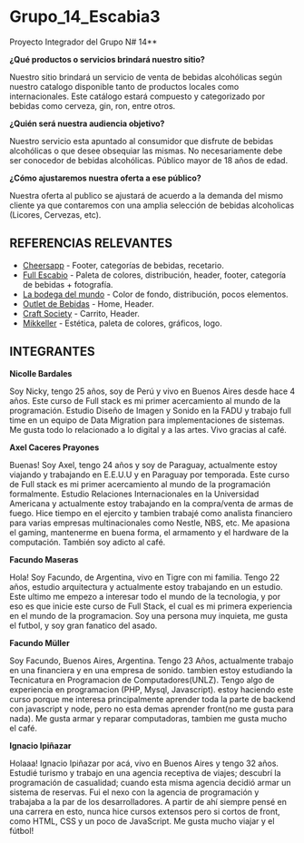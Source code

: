 
# Grupo_14_Escabia3

Proyecto Integrador del Grupo N# 14**

**¿Qué productos o servicios brindará nuestro sitio?**

Nuestro sitio brindará un servicio de venta de bebidas alcohólicas según nuestro catalogo disponible tanto de productos locales como internacionales. Este catálogo estará compuesto y categorizado por bebidas como cerveza, gin, ron, entre otros. 

**¿Quién será nuestra audiencia objetivo?**

Nuestro servicio esta apuntado al consumidor que disfrute de bebidas alcohólicas o que desee obsequiar las mismas. No necesariamente debe ser conocedor de bebidas alcohólicas. Público mayor de 18 años de edad.


**¿Cómo ajustaremos nuestra oferta a ese público?**

Nuestra oferta al publico se ajustará de acuerdo a la demanda del mismo cliente ya que contaremos con una amplia selección de bebidas alcoholicas (Licores, Cervezas, etc).

## REFERENCIAS RELEVANTES

 - [Cheersapp](https://www.cheersapp.com.ar) - Footer, categorías de bebidas, recetario.
 - [Full Escabio](https://www.fullescabio.com) - Paleta de colores, distribución, header, footer, categoría de bebidas + fotografía.
 - [La bodega del mundo](https://www.labodegadelmundo.com.py) - Color de fondo, distribución, pocos elementos.
 - [Outlet de Bebidas](https://www.outletdebebidas.com.ar) - Home, Header.
 - [Craft Society](https://www.craftsociety.com.ar/) - Carrito, Header.
 - [Mikkeller](https://shop.mikkeller.dk/) - Estética, paleta de colores, gráficos, logo.

## INTEGRANTES
**Nicolle Bardales**

Soy Nicky, tengo 25 años, soy de Perú y vivo en Buenos Aires desde hace 4 años. Este curso de Full stack es mi primer acercamiento al mundo de la programación. Estudio Diseño de Imagen y Sonido en la FADU y trabajo full time en un equipo de Data Migration para implementaciones de sistemas. Me gusta todo lo relacionado a lo digital y a las artes. Vivo gracias al café.

**Axel Caceres Prayones**

Buenas! Soy Axel, tengo 24 años y soy de Paraguay, actualmente estoy viajando y trabajando en E.E.U.U  y en Paraguay por temporada. Este curso de Full stack es mi primer acercamiento al mundo de la programación formalmente. Estudio Relaciones Internacionales en la Universidad Americana y actualmente estoy trabajando en la compra/venta de armas de fuego. Hice tiempo en el ejercito y tambien trabajé como analista financiero para varias empresas multinacionales como Nestle, NBS, etc. Me apasiona el gaming, mantenerme en buena forma, el armamento y el hardware de la computación. También soy adicto al café.

**Facundo Maseras**

Hola! Soy Facundo, de Argentina, vivo en Tigre con mi familia. Tengo 22 años, estudio arquitectura y actualmente estoy trabajando en un estudio. Este ultimo me empezo a interesar todo el mundo de la tecnologia, y por eso es que inicie este curso de Full Stack, el cual es mi primera experiencia en el mundo de la programacion. Soy una persona muy inquieta, me gusta el futbol, y soy gran fanatico del asado.

**Facundo Müller**

Soy Facundo, Buenos Aires, Argentina. Tengo 23 Años, actualmente trabajo en una financiera y en una empresa de sonido. tambien estoy estudiando la Tecnicatura en Programacion de Computadores(UNLZ). Tengo algo de experiencia en programacion (PHP, Mysql, Javascript). estoy haciendo este curso porque me interesa principalmente aprender toda la parte de backend con javascript y node, pero no esta demas aprender front(no me gusta para nada). Me gusta armar y reparar computadoras, tambien me gusta mucho el café.

**Ignacio Ipiñazar**

Holaaa! Ignacio Ipiñazar por acá, vivo en Buenos Aires y tengo 32 años. Estudié turismo y trabajo en una agencia receptiva de viajes;
descubrí la programación de casualidad; cuando esta misma agencia decidió armar un sistema de reservas. Fui el nexo con la agencia de programación
y trabajaba a la par de los desarrolladores. A partir de ahí siempre pensé en una carrera en esto, nunca hice cursos extensos pero si cortos de front,
como HTML, CSS y un poco de JavaScript. Me gusta mucho viajar y el fútbol! 
